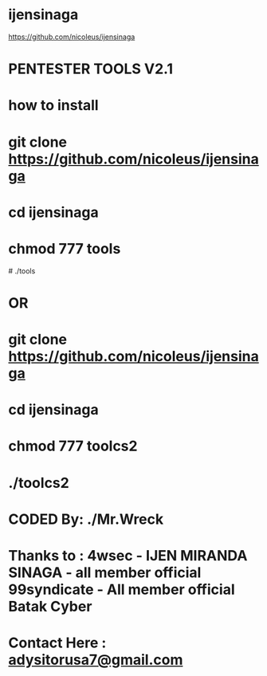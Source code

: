 # ijensinaga
https://github.com/nicoleus/ijensinaga
# PENTESTER TOOLS V2.1
# how to install
# git clone https://github.com/nicoleus/ijensinaga
# cd ijensinaga
# chmod 777 tools
# ./tools
# OR
# git clone https://github.com/nicoleus/ijensinaga
# cd ijensinaga
# chmod 777 toolcs2
# ./toolcs2

# CODED By: ./Mr.Wreck
# Thanks to : 4wsec - IJEN MIRANDA SINAGA - all member official 99syndicate - All member official Batak Cyber
# Contact Here : adysitorusa7@gmail.com
